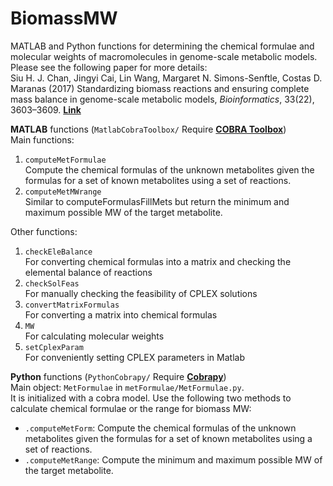 # BiomassMW
MATLAB and Python functions for determining the chemical formulae and molecular weights of macromolecules in genome-scale metabolic models.  
Please see the following paper for more details:  
Siu H. J. Chan, Jingyi Cai, Lin Wang, Margaret N. Simons-Senftle, Costas D. Maranas (2017) Standardizing biomass reactions and ensuring complete mass balance in genome-scale metabolic models, *Bioinformatics*, 33(22), 3603–3609. 
**[Link](https://doi.org/10.1093/bioinformatics/btx453)**

**MATLAB** functions (`MatlabCobraToolbox/` Require **[COBRA Toolbox](https://github.com/opencobra/cobratoolbox)**)  
Main functions:  
1. `computeMetFormulae`  
Compute the chemical formulas of the unknown metabolites given the formulas for a set of known metabolites using a set of reactions.
2. `computeMetMWrange`  
Similar to computeFormulasFillMets but return the minimum and maximum possible MW of the target metabolite.

Other functions:  
1. `checkEleBalance`  
For converting chemical formulas into a matrix and checking the elemental balance of reactions 
2. `checkSolFeas`  
For manually checking the feasibility of CPLEX solutions  
3. `convertMatrixFormulas`  
For converting a matrix into chemical formulas  
4. `MW`  
For calculating molecular weights  
5. `setCplexParam`  
For conveniently setting CPLEX parameters in Matlab  


**Python** functions (`PythonCobrapy/` Require **[Cobrapy](https://github.com/opencobra/cobrapy)**)  
Main object: `MetFormulae` in `metFormulae/MetFormulae.py`.  
It is initialized with a cobra model. Use the following two methods to calculate chemical formulae or the range for biomass MW:  
- `.computeMetForm`: Compute the chemical formulas of the unknown metabolites given the formulas for a set of known metabolites using a set of reactions.  
- `.computeMetRange`: Compute the minimum and maximum possible MW of the target metabolite.
